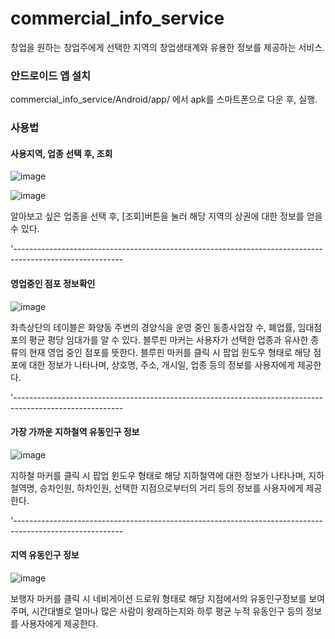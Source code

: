 # commercial_info_service
창업을 원하는 창업주에게 선택한 지역의 창업생태계와 유용한 정보를 제공하는 서비스.

### 안드로이드 앱 설치
commercial_info_service/Android/app/ 에서 apk를 스마트폰으로 다운 후, 실행.

### 사용법

#### 사용지역, 업종 선택 후, 조회
![image](https://user-images.githubusercontent.com/23163982/72678892-7bfc1680-3aed-11ea-9751-f8a008a3f739.png)

![image](https://user-images.githubusercontent.com/23163982/72678819-df397900-3aec-11ea-88f5-59e6525c79eb.png)

알아보고 싶은 업종을 선택 후, [조회]버튼을 눌러 해당 지역의 상권에 대한 정보를 얻을 수 있다.

'---------------------------------------------------------------------------------------------------------


#### 영업중인 점포 정보확인
![image](https://user-images.githubusercontent.com/23163982/72678932-ce3d3780-3aed-11ea-8dad-581850dd1ae1.png)

좌측상단의 테이블은 화양동 주변의 경양식을 운영 중인 동종사업장 수, 폐업률, 임대점포의 평균 평당 임대가를 알 수 있다.
블루핀 마커는 사용자가 선택한 업종과 유사한 종류의 현재 영업 중인 점포를 뜻한다.
블루핀 마커를 클릭 시 팝업 윈도우 형태로 해당 점포에 대한 정보가 나타나며,
상호명, 주소, 개시일, 업종 등의 정보를 사용자에게 제공한다.

'---------------------------------------------------------------------------------------------------------


#### 가장 가까운 지하철역 유동인구 정보
![image](https://user-images.githubusercontent.com/23163982/72678961-f62c9b00-3aed-11ea-8b99-25afb88eae7b.png)

지하철 마커를 클릭 시 팝업 윈도우 형태로 해당 지하철역에 대한 정보가 나타나며, 지하철역명, 승차인원, 하차인원, 선택한 지점으로부터의 거리 등의 정보를 사용자에게 제공한다.

'---------------------------------------------------------------------------------------------------------


#### 지역 유동인구 정보
![image](https://user-images.githubusercontent.com/23163982/72678992-2ffda180-3aee-11ea-8d0e-e92cf90fe99e.png)

보행자 마커를 클릭 시 네비게이션 드로워 형태로 해당 지점에서의 유동인구정보를 보여주며, 시간대별로 얼마나 많은 사람이 왕래하는지와 하루 평균 누적 유동인구 등의 정보를 사용자에게 제공한다.
